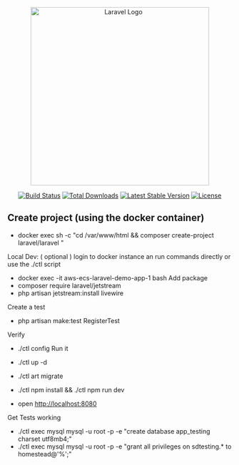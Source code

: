 <p align="center"><a href="https://laravel.com" target="_blank"><img src="https://raw.githubusercontent.com/laravel/art/master/logo-lockup/5%20SVG/2%20CMYK/1%20Full%20Color/laravel-logolockup-cmyk-red.svg" width="400" alt="Laravel Logo"></a></p>

<p align="center">
<a href="https://github.com/laravel/framework/actions"><img src="https://github.com/laravel/framework/workflows/tests/badge.svg" alt="Build Status"></a>
<a href="https://packagist.org/packages/laravel/framework"><img src="https://img.shields.io/packagist/dt/laravel/framework" alt="Total Downloads"></a>
<a href="https://packagist.org/packages/laravel/framework"><img src="https://img.shields.io/packagist/v/laravel/framework" alt="Latest Stable Version"></a>
<a href="https://packagist.org/packages/laravel/framework"><img src="https://img.shields.io/packagist/l/laravel/framework" alt="License"></a>
</p>

## Create project (using the docker container)

* docker exec <container-name> sh -c "cd /var/www/html && composer create-project laravel/laravel <folder>"

Local Dev: ( optional ) login to docker instance an run commands directly or use the ./ctl script

* docker exec -it aws-ecs-laravel-demo-app-1 bash
Add package
* composer require laravel/jetstream
* php artisan jetstream:install livewire

Create a test
* php artisan make:test RegisterTest

Verify
* ./ctl config
Run it

* ./ctl up -d
* ./ctl art migrate
* ./ctl npm install && ./ctl npm run dev
* open <http://localhost:8080>

Get Tests working

* ./ctl exec mysql mysql -u root -p -e "create database app_testing charset utf8mb4;"
* ./ctl exec mysql mysql -u root -p -e "grant all privileges on sdtesting.* to homestead@'%';"
